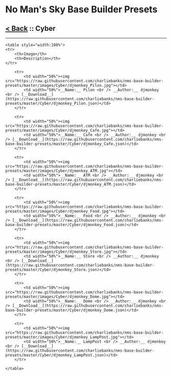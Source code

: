 # No Man's Sky Base Builder Presets  

## [< Back](https://charliebanks.github.io/nms-base-builder-presets/) :: Cyber

___


    <table style="width:100%">
    <tr>
        <th>Image</th>
        <th>Description</th>
    </tr>
    
        <tr>
            <td width="50%"><img src="https://raw.githubusercontent.com/charliebanks/nms-base-builder-presets/master/images/Cyber/djmonkey_Pilon.jpg"></td>
            <td width="50%">__Name:__ Pilon <br /> __Author:__ djmonkey <br /> [__Download__](https://raw.githubusercontent.com/charliebanks/nms-base-builder-presets/master/Cyber/djmonkey_Pilon.json)</td>
        </tr>
        
        <tr>
            <td width="50%"><img src="https://raw.githubusercontent.com/charliebanks/nms-base-builder-presets/master/images/Cyber/djmonkey_Cafe.jpg"></td>
            <td width="50%">__Name:__ Cafe <br /> __Author:__ djmonkey <br /> [__Download__](https://raw.githubusercontent.com/charliebanks/nms-base-builder-presets/master/Cyber/djmonkey_Cafe.json)</td>
        </tr>
        
        <tr>
            <td width="50%"><img src="https://raw.githubusercontent.com/charliebanks/nms-base-builder-presets/master/images/Cyber/djmonkey_ATM.jpg"></td>
            <td width="50%">__Name:__ ATM <br /> __Author:__ djmonkey <br /> [__Download__](https://raw.githubusercontent.com/charliebanks/nms-base-builder-presets/master/Cyber/djmonkey_ATM.json)</td>
        </tr>
        
        <tr>
            <td width="50%"><img src="https://raw.githubusercontent.com/charliebanks/nms-base-builder-presets/master/images/Cyber/djmonkey_Food.jpg"></td>
            <td width="50%">__Name:__ Food <br /> __Author:__ djmonkey <br /> [__Download__](https://raw.githubusercontent.com/charliebanks/nms-base-builder-presets/master/Cyber/djmonkey_Food.json)</td>
        </tr>
        
        <tr>
            <td width="50%"><img src="https://raw.githubusercontent.com/charliebanks/nms-base-builder-presets/master/images/Cyber/djmonkey_Store.jpg"></td>
            <td width="50%">__Name:__ Store <br /> __Author:__ djmonkey <br /> [__Download__](https://raw.githubusercontent.com/charliebanks/nms-base-builder-presets/master/Cyber/djmonkey_Store.json)</td>
        </tr>
        
        <tr>
            <td width="50%"><img src="https://raw.githubusercontent.com/charliebanks/nms-base-builder-presets/master/images/Cyber/djmonkey_Dome.jpg"></td>
            <td width="50%">__Name:__ Dome <br /> __Author:__ djmonkey <br /> [__Download__](https://raw.githubusercontent.com/charliebanks/nms-base-builder-presets/master/Cyber/djmonkey_Dome.json)</td>
        </tr>
        
        <tr>
            <td width="50%"><img src="https://raw.githubusercontent.com/charliebanks/nms-base-builder-presets/master/images/Cyber/djmonkey_LampPost.jpg"></td>
            <td width="50%">__Name:__ LampPost <br /> __Author:__ djmonkey <br /> [__Download__](https://raw.githubusercontent.com/charliebanks/nms-base-builder-presets/master/Cyber/djmonkey_LampPost.json)</td>
        </tr>
        
    </table>
    